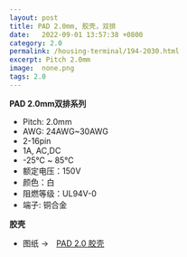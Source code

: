 ```yaml
---
layout: post
title: PAD 2.0mm, 胶壳，双排
date:   2022-09-01 13:57:38 +0800
category: 2.0
permalink: /housing-terminal/194-2030.html
excerpt: Pitch 2.0mm
image:  none.png
tags: 2.0
---
```


__PAD 2.0mm双排系列__

* Pitch: 2.0mm
* AWG: 24AWG~30AWG
* 2-16pin
* 1A, AC,DC
* -25℃ ~ 85℃
* 额定电压：150V
* 颜色：白
* 阻燃等级：UL94V-0
* 端子: 铜合金


__胶壳__

* 图纸 →　[PAD 2.0 胶壳](/assets/2022/194-2030-PAD-H-XL.pdf)